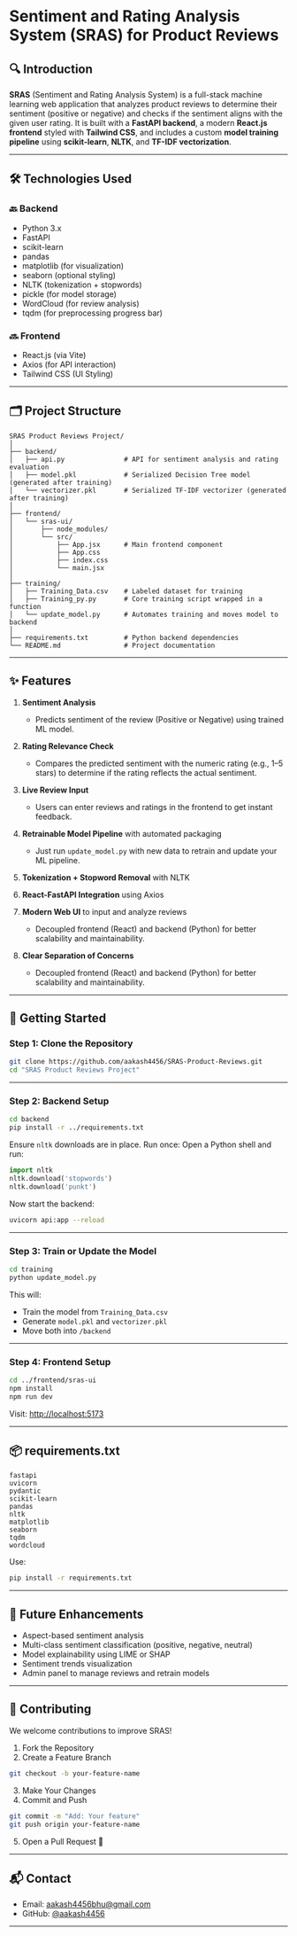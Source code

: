 # Sentiment and Rating Analysis System (SRAS) for Product Reviews

## 🔍 Introduction

**SRAS** (Sentiment and Rating Analysis System) is a full-stack machine learning web application that analyzes product reviews to determine their sentiment (positive or negative) and checks if the sentiment aligns with the given user rating. It is built with a **FastAPI backend**, a modern **React.js frontend** styled with **Tailwind CSS**, and includes a custom **model training pipeline** using **scikit-learn**, **NLTK**, and **TF-IDF vectorization**.

---

## 🛠️ Technologies Used

### 🔙 Backend
- Python 3.x
- FastAPI
- scikit-learn
- pandas
- matplotlib (for visualization)
- seaborn (optional styling)
- NLTK (tokenization + stopwords)
- pickle (for model storage)
- WordCloud (for review analysis)
- tqdm (for preprocessing progress bar)

### 🔜 Frontend
- React.js (via Vite)
- Axios (for API interaction)
- Tailwind CSS (UI Styling)

---

## 🗂️ Project Structure

```
SRAS Product Reviews Project/
│
├── backend/
│   ├── api.py               # API for sentiment analysis and rating evaluation
│   ├── model.pkl            # Serialized Decision Tree model (generated after training)
│   └── vectorizer.pkl       # Serialized TF-IDF vectorizer (generated after training)
│
├── frontend/
│   └── sras-ui/
│       ├── node_modules/
│       └── src/
│           ├── App.jsx      # Main frontend component
│           ├── App.css
│           ├── index.css
│           └── main.jsx
│
├── training/
│   ├── Training_Data.csv    # Labeled dataset for training
│   ├── Training_py.py       # Core training script wrapped in a function
│   └── update_model.py      # Automates training and moves model to backend
│
├── requirements.txt         # Python backend dependencies
└── README.md                # Project documentation
```

---

## ✨ Features

1. **Sentiment Analysis**

   * Predicts sentiment of the review (Positive or Negative) using trained ML model.

2. **Rating Relevance Check**

   * Compares the predicted sentiment with the numeric rating (e.g., 1–5 stars) to determine if the rating reflects the actual sentiment.

3. **Live Review Input**

   * Users can enter reviews and ratings in the frontend to get instant feedback.

4. **Retrainable Model Pipeline** with automated packaging

   * Just run `update_model.py` with new data to retrain and update your ML pipeline.

5. **Tokenization + Stopword Removal** with NLTK

6. **React-FastAPI Integration** using Axios

7. **Modern Web UI** to input and analyze reviews

   * Decoupled frontend (React) and backend (Python) for better scalability and maintainability.

8. **Clear Separation of Concerns**

   * Decoupled frontend (React) and backend (Python) for better scalability and maintainability.

---

## 🚀 Getting Started

### Step 1: Clone the Repository
```bash
git clone https://github.com/aakash4456/SRAS-Product-Reviews.git
cd "SRAS Product Reviews Project"
```

---

### Step 2: Backend Setup
```bash
cd backend
pip install -r ../requirements.txt
```

Ensure `nltk` downloads are in place. Run once:
Open a Python shell and run:

```python
import nltk
nltk.download('stopwords')
nltk.download('punkt')
```

Now start the backend:
```bash
uvicorn api:app --reload
```

---

### Step 3: Train or Update the Model
```bash
cd training
python update_model.py
```

This will:
- Train the model from `Training_Data.csv`
- Generate `model.pkl` and `vectorizer.pkl`
- Move both into `/backend`

---

### Step 4: Frontend Setup
```bash
cd ../frontend/sras-ui
npm install
npm run dev
```
Visit: [http://localhost:5173](http://localhost:5173)

---

## 📦 requirements.txt

```
fastapi
uvicorn
pydantic
scikit-learn
pandas
nltk
matplotlib
seaborn
tqdm
wordcloud
```

Use:
```bash
pip install -r requirements.txt
```

---

## 🔮 Future Enhancements

* Aspect-based sentiment analysis
* Multi-class sentiment classification (positive, negative, neutral)
* Model explainability using LIME or SHAP
* Sentiment trends visualization
* Admin panel to manage reviews and retrain models

---

## 🤝 Contributing

We welcome contributions to improve SRAS!

1. Fork the Repository
2. Create a Feature Branch

```bash
git checkout -b your-feature-name
```

3. Make Your Changes
4. Commit and Push

```bash
git commit -m "Add: Your feature"
git push origin your-feature-name
```

5. Open a Pull Request 🚀

---

## 📬 Contact

* Email: [aakash4456bhu@gmail.com](mailto:aakash4456bhu@gmail.com)
* GitHub: [@aakash4456](https://github.com/aakash4456)

---